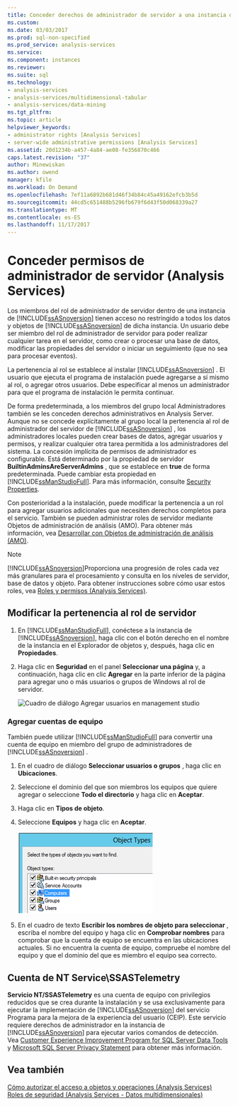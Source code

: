```yaml
---
title: Conceder derechos de administrador de servidor a una instancia de Analysis Services | Documentos de Microsoft
ms.custom: 
ms.date: 03/03/2017
ms.prod: sql-non-specified
ms.prod_service: analysis-services
ms.service: 
ms.component: instances
ms.reviewer: 
ms.suite: sql
ms.technology:
- analysis-services
- analysis-services/multidimensional-tabular
- analysis-services/data-mining
ms.tgt_pltfrm: 
ms.topic: article
helpviewer_keywords:
- administrator rights [Analysis Services]
- server-wide administrative permissions [Analysis Services]
ms.assetid: 20d1234b-a457-4a84-ae08-fe356870c466
caps.latest.revision: "37"
author: Minewiskan
ms.author: owend
manager: kfile
ms.workload: On Demand
ms.openlocfilehash: 7ef11a6892b681d46f34b84c45a49162efcb3b5d
ms.sourcegitcommit: 44cd5c651488b5296fb679f6d43f50d068339a27
ms.translationtype: MT
ms.contentlocale: es-ES
ms.lasthandoff: 11/17/2017
---
```

# <a name="grant-server-admin-rights-to-an--analysis-services-instance"></a>Conceder permisos de administrador de servidor (Analysis Services)
  Los miembros del rol de administrador de servidor dentro de una instancia de [!INCLUDE[ssASnoversion](../../includes/ssasnoversion-md.md)] tienen acceso no restringido a todos los datos y objetos de [!INCLUDE[ssASnoversion](../../includes/ssasnoversion-md.md)] de dicha instancia. Un usuario debe ser miembro del rol de administrador de servidor para poder realizar cualquier tarea en el servidor, como crear o procesar una base de datos, modificar las propiedades del servidor o iniciar un seguimiento (que no sea para procesar eventos).  
  
 La pertenencia al rol se establece al instalar [!INCLUDE[ssASnoversion](../../includes/ssasnoversion-md.md)] . El usuario que ejecuta el programa de instalación puede agregarse a sí mismo al rol, o agregar otros usuarios. Debe especificar al menos un administrador para que el programa de instalación le permita continuar.  
  
 De forma predeterminada, a los miembros del grupo local Administradores también se les conceden derechos administrativos en Analysis Server. Aunque no se concede explícitamente al grupo local la pertenencia al rol de administrador del servidor de [!INCLUDE[ssASnoversion](../../includes/ssasnoversion-md.md)] , los administradores locales pueden crear bases de datos, agregar usuarios y permisos, y realizar cualquier otra tarea permitida a los administradores del sistema. La concesión implícita de permisos de administrador es configurable. Está determinado por la propiedad de servidor **BuiltinAdminsAreServerAdmins** , que se establece en **true** de forma predeterminada. Puede cambiar esta propiedad en [!INCLUDE[ssManStudioFull](../../includes/ssmanstudiofull-md.md)]. Para más información, consulte [Security Properties](../../analysis-services/server-properties/security-properties.md).  
  
 Con posterioridad a la instalación, puede modificar la pertenencia a un rol para agregar usuarios adicionales que necesiten derechos completos para el servicio. También se pueden administrar roles de servidor mediante Objetos de administración de análisis (AMO). Para obtener más información, vea [Desarrollar con Objetos de administración de análisis &#40;AMO&#41;](../../analysis-services/multidimensional-models/analysis-management-objects/developing-with-analysis-management-objects-amo.md).  
  
> [!NOTE]  
>  [!INCLUDE[ssASnoversion](../../includes/ssasnoversion-md.md)]Proporciona una progresión de roles cada vez más granulares para el procesamiento y consulta en los niveles de servidor, base de datos y objeto. Para obtener instrucciones sobre cómo usar estos roles, vea [Roles y permisos &#40;Analysis Services&#41;](../../analysis-services/multidimensional-models/roles-and-permissions-analysis-services.md).  
  
## <a name="modify-server-role-membership"></a>Modificar la pertenencia al rol de servidor  
  
1.  En [!INCLUDE[ssManStudioFull](../../includes/ssmanstudiofull-md.md)], conéctese a la instancia de [!INCLUDE[ssASnoversion](../../includes/ssasnoversion-md.md)], haga clic con el botón derecho en el nombre de la instancia en el Explorador de objetos y, después, haga clic en **Propiedades**.  
  
2.  Haga clic en **Seguridad** en el panel **Seleccionar una página** y, a continuación, haga clic en clic **Agregar** en la parte inferior de la página para agregar uno o más usuarios o grupos de Windows al rol de servidor.  
  
     ![Cuadro de diálogo Agregar usuarios en management studio](../../analysis-services/instances/media/ssas-serveradminadd.png "cuadro de diálogo Agregar usuarios en management studio")  
  
### <a name="add-computer-accounts"></a>Agregar cuentas de equipo  
 También puede utilizar [!INCLUDE[ssManStudioFull](../../includes/ssmanstudiofull-md.md)] para convertir una cuenta de equipo en miembro del grupo de administradores de [!INCLUDE[ssASnoversion](../../includes/ssasnoversion-md.md)] .  
  
1.  En el cuadro de diálogo **Seleccionar usuarios o grupos** , haga clic en **Ubicaciones**.  
  
2.  Seleccione el dominio del que son miembros los equipos que quiere agregar o seleccione **Todo el directorio** y haga clic en **Aceptar**.  
  
3.  Haga clic en **Tipos de objeto**.  
  
4.  Seleccione **Equipos** y haga clic en **Aceptar**.  
  
     ![agregar cuentas de equipo como administradores de ssas](../../analysis-services/instances/media/ssas-in-ssms-computerobjects.png "agregar cuentas de equipo como administradores de ssas")  
  
5.  En el cuadro de texto **Escribir los nombres de objeto para seleccionar** , escriba el nombre del equipo y haga clic en **Comprobar nombres** para comprobar que la cuenta de equipo se encuentra en las ubicaciones actuales. Si no encuentra la cuenta de equipo, compruebe el nombre del equipo y que el dominio del que es miembro el equipo sea correcto.  
  
## <a name="nt-servicessastelemetry-account"></a>Cuenta de NT Service\SSASTelemetry  
 **Servicio NT/SSASTelemetry** es una cuenta de equipo con privilegios reducidos que se crea durante la instalación y se usa exclusivamente para ejecutar la implementación de [!INCLUDE[ssASnoversion](../../includes/ssasnoversion-md.md)] del servicio Programa para la mejora de la experiencia del usuario (CEIP). Este servicio requiere derechos de administrador en la instancia de [!INCLUDE[ssASnoversion](../../includes/ssasnoversion-md.md)] para ejecutar varios comandos de detección. Vea [Customer Experience Improvement Program for SQL Server Data Tools](../../sql-server/customer-experience-improvement-program-for-sql-server-data-tools.md) y [Microsoft SQL Server Privacy Statement](http://msdn.microsoft.com/library/57769f4a-5689-49a1-8298-e3c0db5106f8) para obtener más información.  
  
## <a name="see-also"></a>Vea también  
 [Cómo autorizar el acceso a objetos y operaciones &#40;Analysis Services&#41;](../../analysis-services/multidimensional-models/authorizing-access-to-objects-and-operations-analysis-services.md)   
 [Roles de seguridad &#40;Analysis Services - Datos multidimensionales&#41;](../../analysis-services/multidimensional-models/olap-logical/security-roles-analysis-services-multidimensional-data.md)  
  
  
